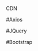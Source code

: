 CDN

#Axios
<script src="https://cdn.jsdelivr.net/npm/axios/dist/axios.min.js" integrity="sha384-UW7nqtAfV9h93tGKb9+YoZynF74OcsOt5Irr6Ag4KEbqgcICQv46iB8soY/KJ+Yl" crossorigin="anonymous"></script>


#JQuery
<script src="https://code.jquery.com/jquery-3.6.1.min.js" integrity="sha384-i61gTtaoovXtAbKjo903+O55Jkn2+RtzHtvNez+yI49HAASvznhe9sZyjaSHTau9" crossorigin="anonymous"></script>


#Bootstrap
<link href="https://cdn.jsdelivr.net/npm/bootstrap@5.2.3/dist/css/bootstrap.min.css" rel="stylesheet" integrity="sha384-rbsA2VBKQhggwzxH7pPCaAqO46MgnOM80zW1RWuH61DGLwZJEdK2Kadq2F9CUG65" crossorigin="anonymous">
<script src="https://cdn.jsdelivr.net/npm/bootstrap@5.2.3/dist/js/bootstrap.bundle.min.js" integrity="sha384-kenU1KFdBIe4zVF0s0G1M5b4hcpxyD9F7jL+jjXkk+Q2h455rYXK/7HAuoJl+0I4" crossorigin="anonymous"></script>
